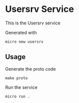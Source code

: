 # Usersrv Service

This is the Usersrv service

Generated with

```
micro new usersrv
```

## Usage

Generate the proto code

```
make proto
```

Run the service

```
micro run .
```